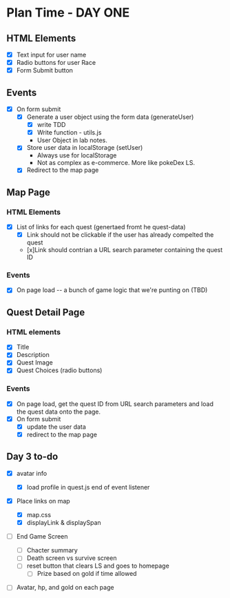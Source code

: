 # Plan Time - DAY ONE
## HTML Elements
- [x] Text input for user name
- [x] Radio buttons for user Race
- [x] Form Submit button
## Events
- [x] On form submit
    - [x] Generate a user object using the form data (generateUser)
        - [x] write TDD
        - [x] Write function - utils.js

        * User Object in lab notes.
    - [x] Store user data in localStorage (setUser)
        * Always use for localStorage
        * Not as complex as e-commerce. More like pokeDex LS.
    - [x] Redirect to the map page

## Map Page
### HTML Elements
- [x] List of links for each quest (genertaed fromt he quest-data)
    - [x] Link should not be clickable if the user has already compelted the quest
    - [x]Link should contrian a URL search parameter containing the quest ID

### Events
- [x] On page load -- a bunch of game logic that we're punting on (TBD)

## Quest Detail Page
### HTML elements
- [x] Title
- [x] Description
- [x] Quest Image
- [x] Quest Choices (radio buttons)

### Events
- [x] On page load, get the quest ID from URL search parameters and load the quest data onto the page.
- [x] On form submit 
    - [x] update the user data
    - [x] redirect to the map page

## Day 3 to-do
- [x] avatar info
    - [x] load profile in quest.js end of event listener
- [x] Place links on map
    - [x] map.css
    - [x] displayLink & displaySpan
- [ ] End Game Screen
    - [ ] Chacter summary
    - [ ] Death screen vs survive screen
    - [ ] reset button that clears LS and goes to homepage
        - [ ] Prize based on gold if time allowed
- [ ] Avatar, hp, and gold on each page

